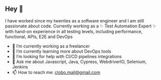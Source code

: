 ## Hey 👋

I have worked since my twenties as a software engineer and I am still passionate about code.
Currently working as a ✨ Test Automation Expert ✨ with hand-on experience in all testing levels, including performance, functional, APIs, E2E and DevOps

- 🔭 I’m currently working as a freelancer
- 🌱 I’m currently learning more about DevOps tools
- 🤔 I’m looking for help with CI/CD pipelines integrations
- 💬 Ask me about Javascript, Java, Cypress, WebdriverIO, Selenium, Jenkins
- 📫 How to reach me: clobo.mail@gmail.com
